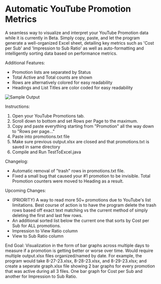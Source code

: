 # Automatic YouTube Promotion Metrics

A seamless way to visualize and interpret your YouTube Promotion data while it is currently in Beta. Simply copy, paste, and let the program generate a well-organized Excel sheet, detailing key metrics such as 'Cost per Sub' and 'Impression to Sub Ratio' as well as auto-formatting and intelligently sorting data based on performance metrics.


Additional Features:
- Promotion lists are separated by Status
- Total Active and Total counts are shown
- Rows are alternatively colored for easy readability
- Headings and List Titles are color coded for easy readability

![Sample Output](https://github.com/Ranchy101/YouTube-Promotion-Metrics/assets/42690717/e4e24120-4c2f-43ea-8a06-dedbae4f1b90)

Instructions:
1. Open your YouTube Promotions tab.
2. Scroll down to bottom and set Rows per Page to the maximum.
3. Copy and paste everything starting from "Promotion" all the way down to "Rows per page..."
4. Paste into promotions.txt file
5. Make sure previous output.xlsx are closed and that promotions.txt is saved in same directory
6. Compile and Run TestToExcel.java

Changelog:
- Automatic removal of "trash" rows in promotions.txt file.
- Fixed a small bug that caused your #1 promotion to be invisible. Total Promotion counters were moved to Heading as a result.

Upcoming Changes:
- (PRIORITY) A way to read more 50+ promotions due to YouTube's list limitations. Best course of action is to have the program delete the trash rows based off exact text matching vs the current method of simply deleting the first and last few rows.
- An additional sorted list below the current one that sorts by Cost per Sub for ALL promotions.
- Impression to View Ratio column
- View to Sub Ratio column

End Goal:
Visualization in the form of bar graphs across multiple days to measure if a promotion is getting better or worse over time. Would require multiple output.xlsx files organized/named by date. 
For example, the program would take 8-27-23.xlsx, 8-28-23.xlsx, and 8-29-23.xlsx; and create a seperate graph.xlsx file showing 2 bar graphs for every promotion that was active during all 3 files. One bar graph for Cost per Sub and another for Impression to Sub Ratio.
  
